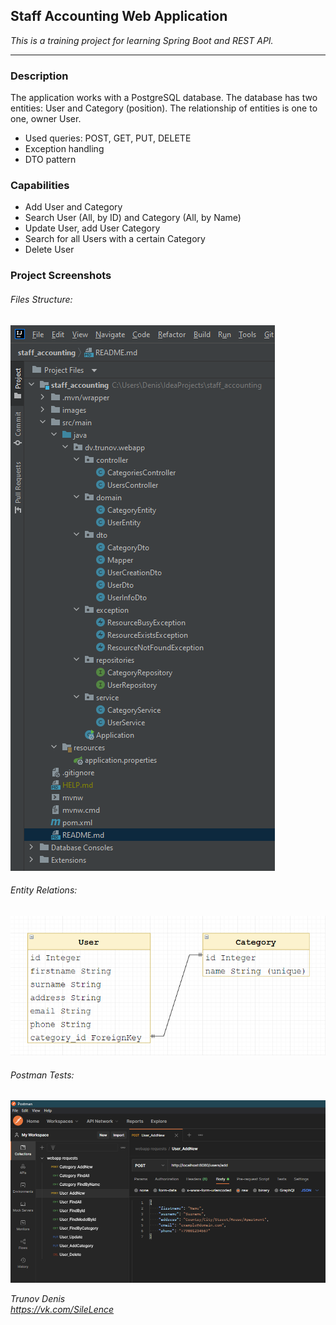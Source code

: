 ## Staff Accounting Web Application
_This is a training project for learning Spring Boot and REST API._
___

### Description
The application works with a PostgreSQL database. 
The database has two entities: User and Category (position). 
The relationship of entities is one to one, owner User.
- Used queries: POST, GET, PUT, DELETE
- Exception handling
- DTO pattern

### Capabilities
- Add User and Category
- Search User (All, by ID) and Category (All, by Name)
- Update User, add User Category
- Search for all Users with a certain Category
- Delete User

### Project Screenshots
###### Files Structure:
![Files Structure](https://raw.githubusercontent.com/SileLence/staff_accounting/master/images/files_structure_2.png)
###### Entity Relations:
![Entity Relations](https://raw.githubusercontent.com/SileLence/staff_accounting/master/images/entity_relation.png)
###### Postman Tests:
![Postman Tests](https://raw.githubusercontent.com/SileLence/staff_accounting/master/images/postman_tests.png)

_Trunov Denis_\
_https://vk.com/SileLence_

